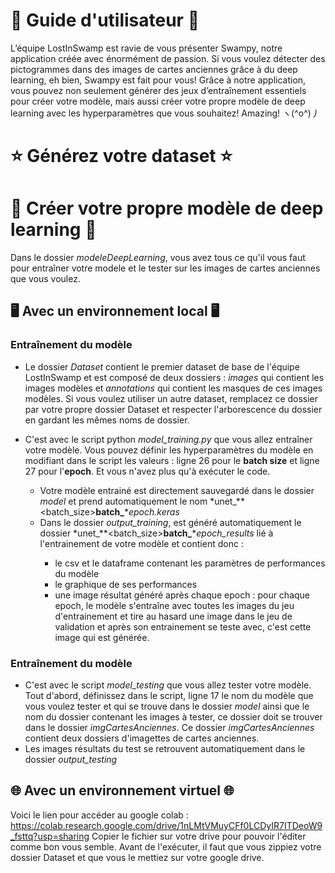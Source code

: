 # 🐣 Guide d'utilisateur 🐣 
L’équipe LostInSwamp est ravie de vous présenter Swampy, notre application créée avec énormément de passion.
Si vous voulez détecter des pictogrammes dans des images de cartes anciennes grâce à du deep learning, eh bien, Swampy est fait pour vous! Grâce à notre application, vous pouvez non seulement générer des jeux d’entraînement essentiels pour créer votre modèle, mais aussi créer votre propre modèle de deep learning avec les hyperparamètres que vous souhaitez! Amazing! ヽ(^o^)丿

# ⭐ Générez votre dataset ⭐

# 🌟 Créer votre propre modèle de deep learning 🌟

Dans le dossier *modeleDeepLearning*, vous avez tous ce qu'il vous faut pour entraîner votre modele et le tester sur les images de cartes anciennes que vous voulez. 

## 🖥️ Avec un environnement local 🖥️

### Entraînement du modèle

- Le dossier *Dataset* contient le premier dataset de base de l'équipe LostInSwamp et est composé de deux dossiers : *images* qui contient les images modèles et *annotations* qui contient les masques de ces images modèles. Si vous voulez utiliser un autre dataset, remplacez ce dossier par votre propre dossier Dataset et respecter l'arborescence du dossier en gardant les mêmes noms de dossier.

- C'est avec le script python *model_training.py* que vous allez entraîner votre modèle. Vous pouvez définir les hyperparamètres du modèle en modifiant dans le script les valeurs : ligne 26 pour le **batch size** et ligne 27 pour l'**epoch**. Et vous n'avez plus qu'à exécuter le code.
  - Votre modèle entrainé est directement sauvegardé dans le dossier *model* et prend automatiquement le nom *unet_**<batch_size>**batch_**<epoch>**epoch.keras*
  - Dans le dossier *output_training*, est généré automatiquement le dossier *unet_**<batch_size>**batch_**<epoch>**epoch_results* lié à l'entrainement de votre modèle et contient donc :
      - le csv et le dataframe contenant les paramètres de performances du modèle
      - le graphique de ses performances
      - une image résultat généré après chaque epoch : pour chaque epoch, le modèle s'entraîne avec toutes les images du jeu d'entrainement et tire au hasard une image dans le jeu de validation et après son entrainement se teste avec, c'est cette image qui est générée.

### Entraînement du modèle

- C'est avec le script *model_testing* que vous allez tester votre modèle. Tout d'abord, définissez dans le script, ligne 17 le nom du modèle que vous voulez tester et qui se trouve dans le dossier *model* ainsi que le nom du dossier contenant les images à tester, ce dossier doit se trouver dans le dossier *imgCartesAnciennes*. Ce dossier *imgCartesAnciennes* contient deux dossiers d'imagettes de cartes anciennes.
- Les images résultats du test se retrouvent automatiquement dans le dossier *output_testing*

## 🌐 Avec un environnement virtuel 🌐
Voici le lien pour accéder au google colab : https://colab.research.google.com/drive/1nLMtVMuyCFf0LCDyIR7ITDeoW9_fsttq?usp=sharing
Copier le fichier sur votre drive pour pouvoir l'éditer comme bon vous semble. Avant de l'exécuter, il faut que vous zippiez votre dossier Dataset et que vous le mettiez sur votre google drive.
